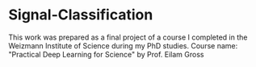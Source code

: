 # Signal-Classification
This work was prepared as a final project of a course I completed in the Weizmann Institute of Science during my PhD studies. Course name: "Practical Deep Learning for Science" by Prof. Eilam Gross
